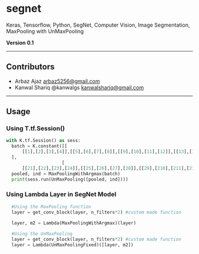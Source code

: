 # segnet
Keras, Tensorflow, Python, SegNet, Computer Vision, Image Segmentation, MaxPooling with UnMaxPooling

**Version 0.1**

***

## Contributors
- Arbaz Ajaz <arbaz5256@gmail.com>
- Kanwal Shariq @kanwalgs <kanwalshariq@gmail.com>

***

## Usage

### Using T.tf.Session() 

```Python
with K.tf.Session() as sess:
  batch = K.constant([[
      [[1],[2],[3],[4]],[[5],[6],[7],[8]],[[9],[10],[11],[12]],[[13],[14],[15],[16]]
  ],
                     [
      [[21],[22],[23],[24]],[[25],[26],[27],[28]],[[29],[210],[211],[212]],[[213],[214],[215],[216]]]])
  pooled, ind = MaxPoolingWithArgmax(batch)
  print(sess.run(UnMaxPooling([pooled, ind])))
```

### Using Lambda Layer in SegNet Model

```Python
  #Using the MaxPooling function
  layer = get_conv_block(layer, n_filters*2) #custom made function
  
  layer, m2 = Lambda(MaxPoolingWithArgmax)(layer)

  #Using the UnMaxPooling
  layer = get_conv_block(layer, n_filters*2) #custom made function
  layer = Lambda(UnMaxPoolingFixed)([layer, m2])
```
